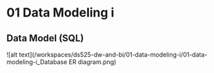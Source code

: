 # 01 Data Modeling i

## Data Model (SQL)
![alt text](/workspaces/ds525-dw-and-bi/01-data-modeling-i/01-data-modeling-i_Database ER diagram.png)